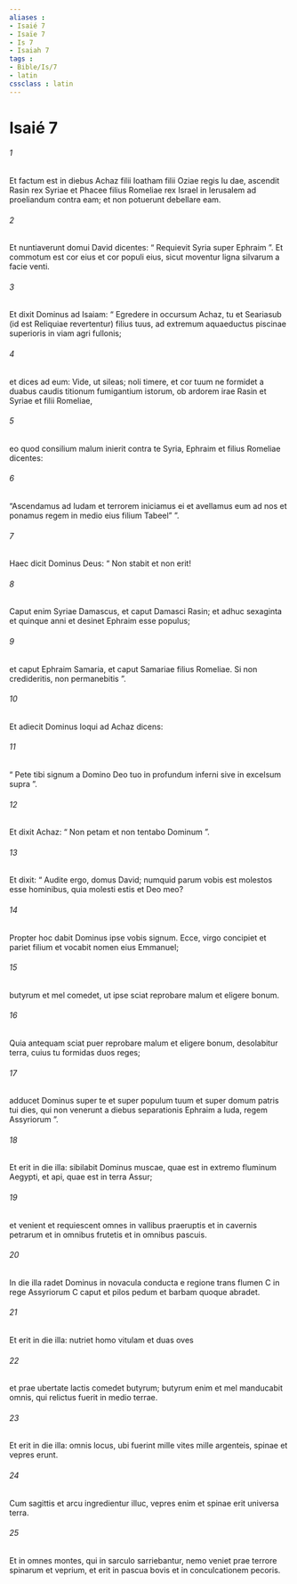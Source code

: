 ```yaml
---
aliases : 
- Isaié 7
- Isaïe 7
- Is 7
- Isaiah 7
tags : 
- Bible/Is/7
- latin
cssclass : latin
---
```


# Isaié 7

###### 1
Et factum est in diebus Achaz filii Ioatham filii Oziae regis Iu dae, ascendit Rasin rex Syriae et Phacee filius Romeliae rex Israel in Ierusalem ad proeliandum contra eam; et non potuerunt debellare eam. 
###### 2
Et nuntiaverunt domui David dicentes: “ Requievit Syria super Ephraim ”. Et commotum est cor eius et cor populi eius, sicut moventur ligna silvarum a facie venti. 
###### 3
Et dixit Dominus ad Isaiam: “ Egredere in occursum Achaz, tu et Seariasub (id est Reliquiae revertentur) filius tuus, ad extremum aquaeductus piscinae superioris in viam agri fullonis; 
###### 4
et dices ad eum: Vide, ut sileas; noli timere, et cor tuum ne formidet a duabus caudis titionum fumigantium istorum, ob ardorem irae Rasin et Syriae et filii Romeliae, 
###### 5
eo quod consilium malum inierit contra te Syria, Ephraim et filius Romeliae dicentes: 
###### 6
“Ascendamus ad Iudam et terrorem iniciamus ei et avellamus eum ad nos et ponamus regem in medio eius filium Tabeel” ”.
###### 7
Haec dicit Dominus Deus: “ Non stabit et non erit!
###### 8
Caput enim Syriae Damascus, et caput Damasci Rasin; et adhuc sexaginta et quinque anni et desinet Ephraim esse populus;
###### 9
et caput Ephraim Samaria, et caput Samariae filius Romeliae. Si non credideritis, non permanebitis ”.
###### 10
Et adiecit Dominus loqui ad Achaz dicens: 
###### 11
“ Pete tibi signum a Domino Deo tuo in profundum inferni sive in excelsum supra ”. 
###### 12
Et dixit Achaz: “ Non petam et non tentabo Dominum ”. 
###### 13
Et dixit: “ Audite ergo, domus David; numquid parum vobis est molestos esse hominibus, quia molesti estis et Deo meo? 
###### 14
Propter hoc dabit Dominus ipse vobis signum. Ecce, virgo concipiet et pariet filium et vocabit nomen eius Emmanuel; 
###### 15
butyrum et mel comedet, ut ipse sciat reprobare malum et eligere bonum. 
###### 16
Quia antequam sciat puer reprobare malum et eligere bonum, desolabitur terra, cuius tu formidas duos reges; 
###### 17
adducet Dominus super te et super populum tuum et super domum patris tui dies, qui non venerunt a diebus separationis Ephraim a Iuda, regem Assyriorum ”.
###### 18
Et erit in die illa: sibilabit Dominus muscae, quae est in extremo fluminum Aegypti, et api, quae est in terra Assur;
###### 19
et venient et requiescent omnes in vallibus praeruptis et in cavernis petrarum et in omnibus frutetis et in omnibus pascuis.
###### 20
In die illa radet Dominus in novacula conducta e regione trans flumen C in rege Assyriorum C caput et pilos pedum et barbam quoque abradet.
###### 21
Et erit in die illa: nutriet homo vitulam et duas oves
###### 22
et prae ubertate lactis comedet butyrum; butyrum enim et mel manducabit omnis, qui relictus fuerit in medio terrae.
###### 23
Et erit in die illa: omnis locus, ubi fuerint mille vites mille argenteis, spinae et vepres erunt.
###### 24
Cum sagittis et arcu ingredientur illuc, vepres enim et spinae erit universa terra.
###### 25
Et in omnes montes, qui in sarculo sarriebantur, nemo veniet prae terrore spinarum et veprium, et erit in pascua bovis et in conculcationem pecoris.
